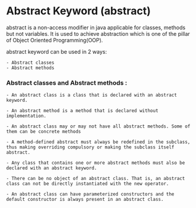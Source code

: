 # Abstract Keyword (abstract)

abstract is a non-access modifier in java applicable for classes, methods but not variables. It is used to achieve abstraction which is one of the pillar of Object Oriented Programming(OOP).

abstract keyword can be used in 2 ways:

    - Abstract classes
    - Abstract methods

### Abstract classes and Abstract methods :

    - An abstract class is a class that is declared with an abstract keyword.

    - An abstract method is a method that is declared without implementation.

    - An abstract class may or may not have all abstract methods. Some of them can be concrete methods

    - A method-defined abstract must always be redefined in the subclass, thus making overriding compulsory or making the subclass itself abstract.

    - Any class that contains one or more abstract methods must also be declared with an abstract keyword.

    - There can be no object of an abstract class. That is, an abstract class can not be directly instantiated with the new operator.

    - An abstract class can have parameterized constructors and the default constructor is always present in an abstract class.
